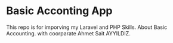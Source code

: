 # Basic Acconting App
This repo is for imporving my Laravel and PHP Skills. About Basic Accounting. with coorparate Ahmet Sait AYYILDIZ.
